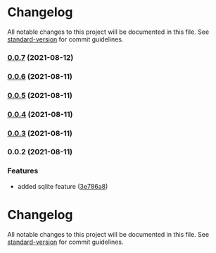 # Changelog

All notable changes to this project will be documented in this file. See [standard-version](https://github.com/conventional-changelog/standard-version) for commit guidelines.

### [0.0.7](https://github.com/getunid/unid-wallet-sdk-sqlite-connector/compare/v0.0.6...v0.0.7) (2021-08-12)

### [0.0.6](https://github.com/getunid/unid-wallet-sdk-sqlite-connector/compare/v0.0.5...v0.0.6) (2021-08-11)

### [0.0.5](https://github.com/getunid/unid-wallet-sdk-sqlite-connector/compare/v0.0.4...v0.0.5) (2021-08-11)

### [0.0.4](https://github.com/getunid/unid-wallet-sdk-sqlite-connector/compare/v0.0.3...v0.0.4) (2021-08-11)

### [0.0.3](https://github.com/getunid/unid-wallet-sdk-sqlite-connector/compare/v0.0.2...v0.0.3) (2021-08-11)

### 0.0.2 (2021-08-11)


### Features

* added sqlite feature ([3e786a8](https://github.com/getunid/unid-wallet-sdk-sqlite-connector/commit/3e786a808565440d180bf014864b5709e0a3c8d7))

# Changelog

All notable changes to this project will be documented in this file. See [standard-version](https://github.com/conventional-changelog/standard-version) for commit guidelines.